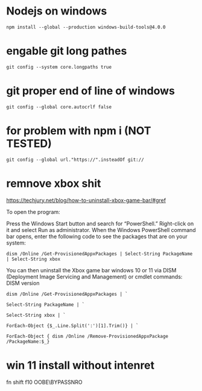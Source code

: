 # Nodejs on windows
```
npm install --global --production windows-build-tools@4.0.0
```

# engable git long pathes
```
git config --system core.longpaths true
```

# git proper end of line of windows
```
git config --global core.autocrlf false
```

# for problem with npm i (NOT TESTED)
```
git config --global url."https://".insteadOf git://
```


# remnove xbox shit 

https://techjury.net/blog/how-to-uninstall-xbox-game-bar/#gref

To open the program:

Press the Windows Start button and search for “PowerShell.”
Right-click on it and select Run as administrator.
When the Windows PowerShell command bar opens, enter the following code to see the packages that are on your system:
```
dism /Online /Get-ProvisionedAppxPackages | Select-String PackageName | Select-String xbox
```
You can then uninstall the Xbox game bar windows 10 or 11 via DISM (Deployment Image Servicing and Management) or cmdlet commands:
DISM version
```
dism /Online /Get-ProvisionedAppxPackages | `

Select-String PackageName | `

Select-String xbox | `

ForEach-Object {$_.Line.Split(':')[1].Trim()} | `

ForEach-Object { dism /Online /Remove-ProvisionedAppxPackage /PackageName:$_}
```

# win 11 install without intenret

fn shift f10
OOBE\BYPASSNRO



